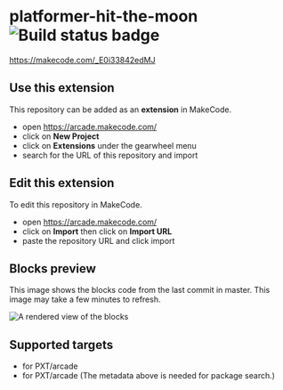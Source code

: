 # platformer-hit-the-moon ![Build status badge](https://github.com/mameeewin/platformer-hit-the-moon/workflows/MakeCode/badge.svg)

https://makecode.com/_E0i33842edMJ

## Use this extension

This repository can be added as an **extension** in MakeCode.

* open https://arcade.makecode.com/
* click on **New Project**
* click on **Extensions** under the gearwheel menu
* search for the URL of this repository and import

## Edit this extension

To edit this repository in MakeCode.

* open https://arcade.makecode.com/
* click on **Import** then click on **Import URL**
* paste the repository URL and click import

## Blocks preview

This image shows the blocks code from the last commit in master.
This image may take a few minutes to refresh.

![A rendered view of the blocks](https://github.com/mameeewin/platformer-hit-the-moon/raw/master/.makecode/blocks.png)

## Supported targets

* for PXT/arcade
* for PXT/arcade
(The metadata above is needed for package search.)

